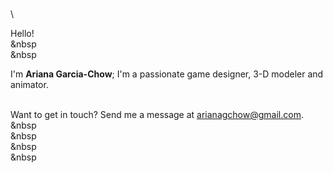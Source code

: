 \
\

Hello!
\
&nbsp
\
&nbsp

I'm **Ariana Garcia-Chow**; I'm a passionate game designer, 3-D modeler and animator.
\
&nbsp;

Want to get in touch? Send me a  message at <u>arianagchow@gmail.com</u>.
\
&nbsp
\
&nbsp
\
&nbsp
\
&nbsp



